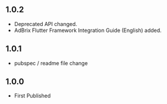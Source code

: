 ## 1.0.2

* Deprecated API changed.
* AdBrix Flutter Framework Integration Guide (English) added.

## 1.0.1

* pubspec / readme file change

## 1.0.0

* First Published